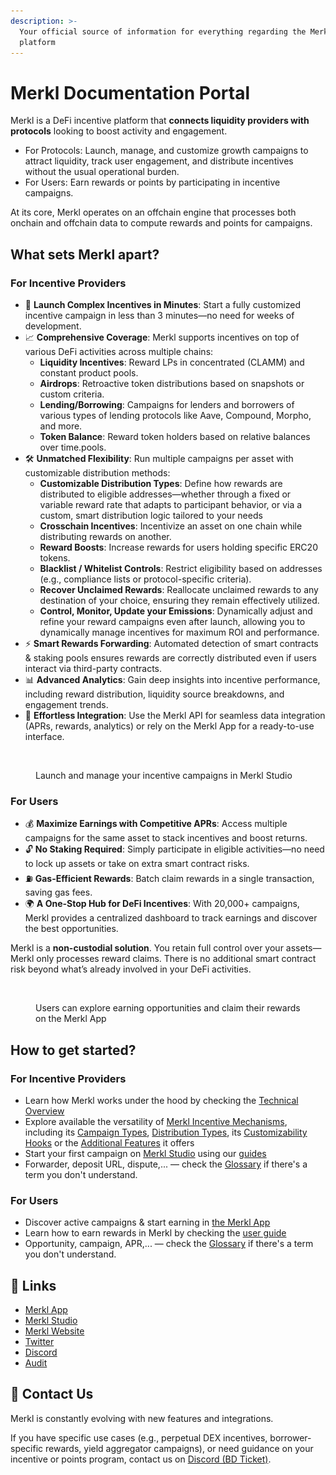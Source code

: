 ```yaml
---
description: >-
  Your official source of information for everything regarding the Merkl
  platform
---
```


# Merkl Documentation Portal

Merkl is a DeFi incentive platform that **connects liquidity providers with protocols** looking to boost activity and engagement.

* For Protocols: Launch, manage, and customize growth campaigns to attract liquidity, track user engagement, and distribute incentives without the usual operational burden.
* For Users: Earn rewards or points by participating in incentive campaigns.

At its core, Merkl operates on an offchain engine that processes both onchain and offchain data to compute rewards and points for campaigns.

## What sets Merkl apart?

### For Incentive Providers

* 🚀 **Launch Complex Incentives in Minutes**: Start a fully customized incentive campaign in less than 3 minutes—no need for weeks of development.
* 📈 **Comprehensive Coverage**: Merkl supports incentives on top of various DeFi activities across multiple chains:
  * **Liquidity Incentives**: Reward LPs in concentrated (CLAMM) and constant product pools.
  * **Airdrops**: Retroactive token distributions based on snapshots or custom criteria.
  * **Lending/Borrowing**: Campaigns for lenders and borrowers of various types of lending protocols like Aave, Compound, Morpho, and more.
  * **Token Balance**: Reward token holders based on relative balances over time.pools.
* 🛠 **Unmatched Flexibility**: Run multiple campaigns per asset with customizable distribution methods:
  * **Customizable Distribution Types**: Define how rewards are distributed to eligible addresses—whether through a fixed or variable reward rate that adapts to participant behavior, or via a custom, smart distribution logic tailored to your needs
  * **Crosschain Incentives**: Incentivize an asset on one chain while distributing rewards on another.
  * **Reward Boosts**: Increase rewards for users holding specific ERC20 tokens.
  * **Blacklist / Whitelist Controls**: Restrict eligibility based on addresses (e.g., compliance lists or protocol-specific criteria).
  * **Recover Unclaimed Rewards**: Reallocate unclaimed rewards to any destination of your choice, ensuring they remain effectively utilized.
  * **Control, Monitor, Update your Emissions**: Dynamically adjust and refine your reward campaigns even after launch, allowing you to dynamically manage incentives for maximum ROI and performance.
* ⚡ **Smart Rewards Forwarding**: Automated detection of smart contracts & staking pools ensures rewards are correctly distributed even if users interact via third-party contracts.
* 📊 **Advanced Analytics**: Gain deep insights into incentive performance, including reward distribution, liquidity source breakdowns, and engagement trends.
* 🔌 **Effortless Integration**: Use the Merkl API for seamless data integration (APRs, rewards, analytics) or rely on the Merkl App for a ready-to-use interface.

<figure><img src=".gitbook/assets/Capture d’écran 2025-06-10 à 12.56.11 1.png" alt=""><figcaption><p>Launch and manage your incentive campaigns in Merkl Studio</p></figcaption></figure>

### For Users

* 💰 **Maximize Earnings with Competitive APRs**: Access multiple campaigns for the same asset to stack incentives and boost returns.
* 🔓 **No Staking Required**: Simply participate in eligible activities—no need to lock up assets or take on extra smart contract risks.
* ⛽ **Gas-Efficient Rewards**: Batch claim rewards in a single transaction, saving gas fees.
* 🌍 **A One-Stop Hub for DeFi Incentives**: With 20,000+ campaigns, Merkl provides a centralized dashboard to track earnings and discover the best opportunities.

Merkl is a **non-custodial solution**. You retain full control over your assets—Merkl only processes reward claims. There is no additional smart contract risk beyond what’s already involved in your DeFi activities.

<figure><img src=".gitbook/assets/Capture d’écran 2025-06-10 à 11.47.52 1.png" alt=""><figcaption><p>Users can explore earning opportunities and claim their rewards on the Merkl App</p></figcaption></figure>

## How to get started?

### For Incentive Providers

* Learn how Merkl works under the hood by checking the [Technical Overview](merkl-mechanisms/technical-overview.md)
* Explore available the versatility of [Merkl Incentive Mechanisms](merkl-mechanisms/incentive-mechanisms.md), including its [Campaign Types](merkl-mechanisms/campaign-types/), [Distribution Types](merkl-mechanisms/distributions.md), its [Customizability Hooks](merkl-mechanisms/hooks.md) or the [Additional Features](merkl-mechanisms/features.md) it offers
* Start your first campaign on [Merkl Studio](https://studio.merkl.xyz/) using our [guides](distribute-with-merkl/distribute-with-merkl.md)
* Forwarder, deposit URL, dispute,... — check the [Glossary](glossary.md) if there's a term you don't understand.

### For Users

* Discover active campaigns & start earning in [the Merkl App](https://app.merkl.xyz/)
* Learn how to earn rewards in Merkl by checking the [user guide](earn-with-merkl/earning-with-merkl.md)
* Opportunity, campaign, APR,... — check the [Glossary](glossary.md) if there's a term you don't understand.

## 🔗 Links

* [Merkl App](https://app.merkl.xyz/)
* [Merkl Studio](https://studio.merkl.xyz/)
* [Merkl Website](https://merkl.xyz/)
* [Twitter](https://x.com/merkl_xyz)
* [Discord](https://discord.com/invite/Gs8MUrUVP3)
* [Audit](https://code4rena.com/reports/2023-06-angle)

## 📩 Contact Us

Merkl is constantly evolving with new features and integrations.

If you have specific use cases (e.g., perpetual DEX incentives, borrower-specific rewards, yield aggregator campaigns), or need guidance on your incentive or points program, contact us on [Discord (BD Ticket)](https://discord.gg/jnYfrGxDbe).
